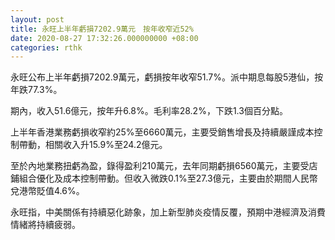 ```yaml
---
layout: post
title: 永旺上半年虧損7202.9萬元　按年收窄近52%
date: 2020-08-27 17:32:26.000000000 +08:00
categories: rthk
---
```


永旺公布上半年虧損7202.9萬元，虧損按年收窄51.7%。派中期息每股5港仙，按年跌77.3%。

期內，收入51.6億元，按年升6.8%。毛利率28.2%，下跌1.3個百分點。

上半年香港業務虧損收窄約25%至6660萬元，主要受銷售增長及持續嚴謹成本控制帶動，相關收入升15.9%至24.2億元。

至於內地業務扭虧為盈，錄得盈利210萬元，去年同期虧損6560萬元，主要受店鋪組合優化及成本控制帶動。但收入微跌0.1%至27.3億元，主要由於期間人民幣兌港幣貶值4.6%。

永旺指，中美關係有持續惡化跡象，加上新型肺炎疫情反覆，預期中港經濟及消費情緒將持續疲弱。
